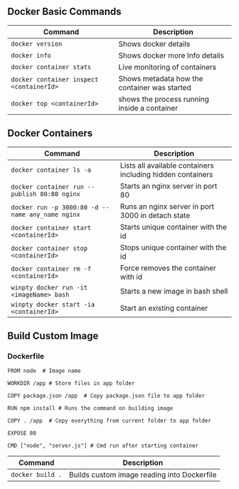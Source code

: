 ## Docker Basic Commands

| Command | Description |
| ------- | ----------- |
| `docker version` |Shows docker details|
| `docker info` |Shows docker more Info details|
| `docker container stats` |Live monitoring of containers|
| `docker container inspect <containerId>` |Shows metadata how the container was started|
| `docker top <containerId>` |shows the process running inside a container|

## Docker Containers
| Command | Description |
| ------- | ----------- |
| `docker container ls -a` |Lists all available containers including hidden containers|
| `docker container run --publish 80:80 nginx` |Starts an nginx server in port 80|
| `docker run -p 3000:80 -d --name any_name nginx` |Runs an nginx server in port 3000 in detach state|
| `docker container start <containerId>` |Starts unique container with the id|
| `docker container stop <containerId>` |Stops unique container with the id|
| `docker container rm -f <containerId>` |Force removes the container with id|
| `winpty docker run -it <imageName> bash` |Starts a new image in bash shell|
| `winpty docker start -ia <containerId>` |Start an existing container|

## Build Custom Image

### Dockerfile
```
FROM node  # Image name

WORKDIR /app # Store files in app folder

COPY package.json /app  # Copy package.json file to app folder 

RUN npm install # Runs the command on building image

COPY . /app  # Copy everything from current folder to app folder 

EXPOSE 80 

CMD ["node", "server.js"] # Cmd run after starting container
```

| Command | Description |
| ------- | ----------- |
| `docker build .` |Builds custom image reading into Dockerfile|